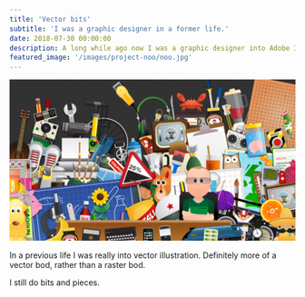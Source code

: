 ```yaml
---
title: 'Vector bits'
subtitle: 'I was a graphic designer in a former life.'
date: 2018-07-30 00:00:00
description: A long while ago now I was a graphic designer into Adobe Illustrator.
featured_image: '/images/project-noo/noo.jpg'
---
```


![](/images/project-noo/noo.jpg)

In a previous life I was really into vector illustration. Definitely more of a vector bod, rather than a raster bod.

I still do bits and pieces.
